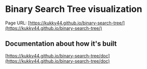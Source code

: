 # Binary Search Tree visualization
Page URL: [https://kukky44.github.io/binary-search-tree/](https://kukky44.github.io/binary-search-tree/)

## Documentation about how it's built
[https://kukky44.github.io/binary-search-tree/doc](https://kukky44.github.io/binary-search-tree/doc)